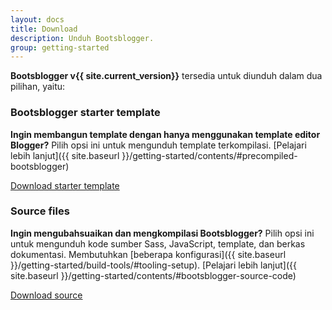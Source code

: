 ```yaml
---
layout: docs
title: Download
description: Unduh Bootsblogger.
group: getting-started
---
```


**Bootsblogger v{{ site.current_version}}** tersedia untuk diunduh dalam dua pilihan, yaitu:

### Bootsblogger starter template

**Ingin membangun template dengan hanya menggunakan template editor Blogger?** Pilih opsi ini untuk mengunduh template terkompilasi. [Pelajari lebih lanjut]({{ site.baseurl }}/getting-started/contents/#precompiled-bootsblogger)

<a href="{{ site.download.dist }}" class="btn btn-bs btn-outline">Download starter template</a>

### Source files

**Ingin mengubahsuaikan dan mengkompilasi Bootsblogger?** Pilih opsi ini untuk mengunduh kode sumber Sass, JavaScript, template, dan berkas dokumentasi. Membutuhkan [beberapa konfigurasi]({{ site.baseurl }}/getting-started/build-tools/#tooling-setup). [Pelajari lebih lanjut]({{ site.baseurl }}/getting-started/contents/#bootsblogger-source-code)

<a href="{{ site.download.source }}" class="btn btn-bs btn-outline">Download source</a>
